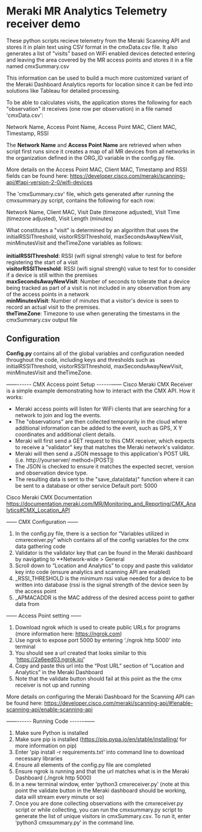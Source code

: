 # Meraki MR Analytics Telemetry receiver demo

These python scripts recieve telemetry from the Meraki Scanning API and stores it in plain text
using CSV format in the cmxData.csv file. It also generates a list of "visits" based on WiFi enabled devices detected
entering and leaving the area covered by the MR access points and stores it in a file named cmxSummary.csv

This information can be used to build a much more customized variant of the Meraki Dashboard Analytics reports for location
since it can be fed into solutions like Tableau for detailed processing.

To be able to calculates visits, the application stores the following for each "observation" it receives (one row per observation)
in a file named 'cmxData.csv':

Network Name, Access Point Name, Access Point MAC, Client MAC, Timestamp, RSSI

The **Network Name** and **Access Point Name** are retrieved when when script first runs since it creates a map of all MR devices from all networks
in the organization defined in the ORG_ID variable in the config.py file.

More details on the Access Point MAC, Client MAC, Timestamp and RSSI fields can be found here:
https://developer.cisco.com/meraki/scanning-api/#!api-version-2-0/wifi-devices

The 'cmxSummary.csv' file, which gets generated after running the cmxsummary.py script, contains the following for each row:

Network Name, Client MAC, Visit Date (timezone adjusted), Visit Time (timezone adjusted), Visit Length (minutes)

What constitutes a "visit" is determined by an algorithm that uses the initialRSSIThreshold, visitorRSSIThreshold, maxSecondsAwayNewVisit,
minMinutesVisit and theTimeZone variables as follows:
<br/>
<br/>
**initialRSSIThreshold**: RSSI (wifi signal strengh) value to test for before registering the start of a visit<br/>
**visitorRSSIThreshold**: RSSI (wifi signal strengh) value to test for to consider if a device is still within the premises<br/>
**maxSecondsAwayNewVisit**: Number of seconds to tolerate that a device being tracked as part of a visit is not included in any observation from any of the access points in a network<br/>
**minMinutesVisit**: Number of minutes that a visitor's device is seen to record an actual visit to the premises.<br/>
**theTimeZone**: Timezone to use when generating the timestams in the cmxSummary.csv output file<br/>

## Configuration

**Config.py** contains all of the global variables and configuration needed throughout the code, including keys and thresholds such as initialRSSIThreshold, visitorRSSIThreshold, maxSecondsAwayNewVisit,
minMinutesVisit and theTimeZone.

——------ CMX Access point Setup ------——
Cisco Meraki CMX Receiver is a simple example demonstrating how to interact with the CMX API.
How it works:
- Meraki access points will listen for WiFi clients that are searching for a network to join and log the events.
- The "observations" are then collected temporarily in the cloud where additional information can be added to
the event, such as GPS, X Y coordinates and additional client details.
- Meraki will first send a GET request to this CMX receiver, which expects to receive a "validator" key that matches
the Meraki network's validator.
- Meraki will then send a JSON message to this application's POST URL (i.e. http://yourserver/ method=[POST])
- The JSON is checked to ensure it matches the expected secret, version and observation device type.
- The resulting data is sent to the "save_data(data)" function where it can be sent to a database or other service
Default port: 5000

Cisco Meraki CMX Documentation
https://documentation.meraki.com/MR/Monitoring_and_Reporting/CMX_Analytics#CMX_Location_API

—— CMX Configuration ——
1. In the config.py file, there is a section for “Variables utilized in cmxreceiver.py” which contains all of the config variables for the cmx data gathering code
2. Validator is the validator key that can be found in the Meraki dashboard by navigating to **Network-wide > General
3. Scroll down to “Location and Analytics” to copy and paste this validator key into code (ensure analytics and scanning API are enabled)
4. _RSSI_THRESHOLD is the minimum rssi value needed for a device to be written into database (rssi is the signal strength of the device seen by the access point
5. _APMACADDR is the MAC address of the desired access point to gather data from

—— Access Point setting ——
1. Download ngrok which is used to create public URLs for programs (more information here: https://ngrok.com)
2. Use ngrok to expose port 5000 by entering ‘./ngrok http 5000’ into terminal
3. You should see a url created that looks similar to this ‘https://2a6eed03.ngrok.io/'
4. Copy and paste this url into the “Post URL” section of “Location and Analytics” in the Meraki Dashboard
5. Note that the validate button should fail at this point as the the cmx receiver is not up and running

More details on configuring the Meraki Dashboard for the Scanning API can be found here:
https://developer.cisco.com/meraki/scanning-api/#!enable-scanning-api/enable-scanning-api



——------ Running Code ------—— 
1. Make sure Python is installed
2. Make sure pip is installed (https://pip.pypa.io/en/stable/installing/ for more information on pip)
3. Enter 'pip install -r requirements.txt' into command line to download necessary libraries
4. Ensure all elements of the config.py file are completed
5. Ensure ngrok is running and that the url matches what is in the Meraki Dashboard (./ngrok http 5000)
6. In a new terminal window, enter ‘python3 cmxreceiver.py’ (note at this point the validate button in the Meraki dashboard should be working, data will stream every minute or so)
7. Once you are done collecting observations with the cmxreceiver.py script or while collecting, you can run the cmxsummary.py script to generate
the list of unique visitors in cmxSummary.csv. To run it, enter ‘python3 cmxsummary.py’ in the command line.